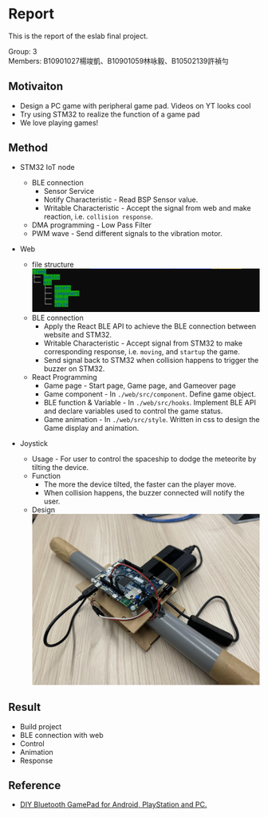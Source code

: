 # Report

This is the report of the eslab final project.

Group: 3\
Members: B10901027楊竣凱、B10901059林咏毅、B10502139許禎勻

## Motivaiton

- Design a PC game with peripheral game pad.
Videos on YT looks cool
- Try using STM32 to realize the function of a game pad
- We love playing games!

## Method

- STM32 IoT node

  - BLE connection
    - Sensor Service
    - Notify Characteristic - Read BSP Sensor value.
    - Writable Characteristic - Accept the signal from web and make reaction, i.e. `collision response`.
  - DMA programming - Low Pass Filter
  - PWM wave - Send different signals to the vibration motor.
- Web
  - file structure
  ![image](/img/img08.png)
  - BLE connection
    - Apply the React BLE API to achieve the BLE connection between website and STM32.
    - Writable Characteristic - Accept signal from STM32 to make corresponding response, i.e. `moving`, and `startup` the game.
    - Send signal back to STM32 when collision happens to trigger the buzzer on STM32.
  - React Programming
    - Game page - Start page, Game page, and Gameover page
    - Game component - In `./web/src/component`. Define game object.
    - BLE function & Variable - In `./web/src/hooks`. Implement BLE API and declare variables used to control the game status.
    - Game animation - In `./web/src/style`.  Written in css to design the Game display and animation.
- Joystick
  - Usage - For user to control the spaceship to dodge the meteorite by tilting the device.
  - Function
    - The more the device tilted, the faster can the player move.
    - When collision happens, the buzzer connected will notify the user.
  - Design
  ![image](./img/img07.jpg)

## Result

- Build project
- BLE connection with web
- Control
- Animation
- Response

## Reference

- [DIY Bluetooth GamePad for Android, PlayStation and PC.](https://www.youtube.com/watch?v=zOuCZpH0Dqg)